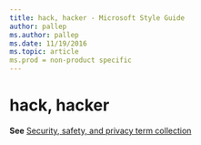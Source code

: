 ```yaml
---
title: hack, hacker - Microsoft Style Guide
author: pallep
ms.author: pallep
ms.date: 11/19/2016
ms.topic: article
ms.prod = non-product specific
---
```


# hack, hacker

**See** [Security, safety, and privacy term collection](/style-guide/a-z-word-list-term-collections/term-collections/security-safety-privacy-terms)[](https://worldready.cloudapp.net/Styleguide/Read?id=1413&topicid=3837)
